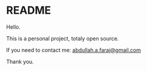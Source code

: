 # README

Hello.

This is a personal project, totaly open source.

If you need to contact me: abdullah.a.faraj@gmail.com

Thank you.

